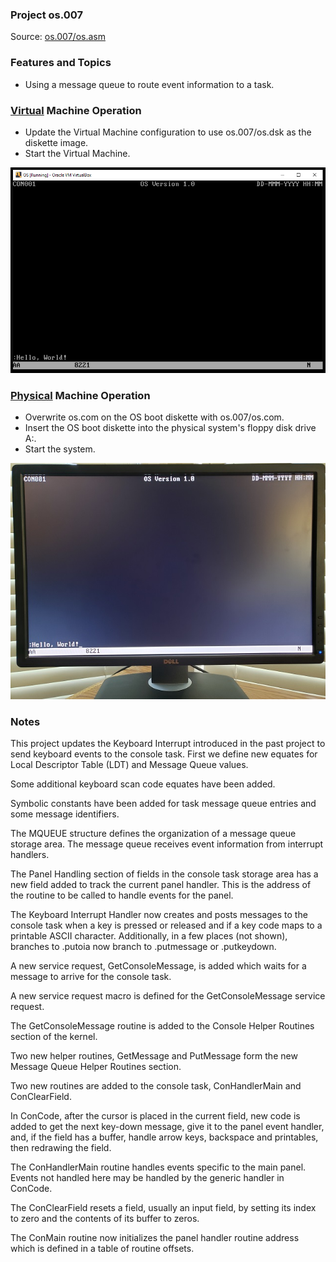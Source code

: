 ### Project os.007
Source: [os.007/os.asm](os.asm)

### Features and Topics
- Using a message queue to route event information to a task.

### [Virtual](/docs/VIRTUAL.md) Machine Operation
- Update the Virtual Machine configuration to use os.007/os.dsk as the diskette image.
- Start the Virtual Machine.

<img src="/images/os007_VirtualBox_001.PNG" width="640"/>

### [Physical](/docs/PHYSICAL.md) Machine Operation
- Overwrite os.com on the OS boot diskette with os.007/os.com.
- Insert the OS boot diskette into the physical system's floppy disk drive A:.
- Start the system.

<img src="/images/os007_Boot_001.jpg"/>

### Notes
This project updates the Keyboard Interrupt introduced in the past project to send keyboard events to the console task. First we define new equates for Local Descriptor Table (LDT) and Message Queue values.

Some additional keyboard scan code equates have been added.

Symbolic constants have been added for task message queue entries and some message identifiers.

The MQUEUE structure defines the organization of a message queue storage area. The message queue receives event information from interrupt handlers.

The Panel Handling section of fields in the console task storage area has a new field added to track the current panel handler. This is the address of the routine to be called to handle events for the panel.

The Keyboard Interrupt Handler now creates and posts messages to the console task when a key is pressed or released and if a key code maps to a printable ASCII character. Additionally, in a few places (not shown), branches to .putoia now branch to .putmessage or .putkeydown.

A new service request, GetConsoleMessage, is added which waits for a message to arrive for the console task.

A new service request macro is defined for the GetConsoleMessage service request.

The GetConsoleMessage routine is added to the Console Helper Routines section of the kernel.

Two new helper routines, GetMessage and PutMessage form the new Message Queue Helper Routines section.

Two new routines are added to the console task, ConHandlerMain and ConClearField.

In ConCode, after the cursor is placed in the current field, new code is added to get the next key-down message, give it to the panel event handler, and, if the field has a buffer, handle arrow keys, backspace and printables, then redrawing the field.

The ConHandlerMain routine handles events specific to the main panel. Events not handled here may be handled by the generic handler in ConCode.

The ConClearField resets a field, usually an input field, by setting its index to zero and the contents of its buffer to zeros.

The ConMain routine now initializes the panel handler routine address which is defined in a table of routine offsets.
